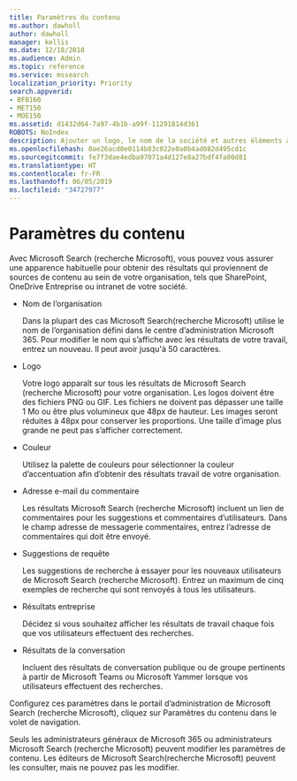 ```yaml
---
title: Paramètres du contenu
ms.author: dawholl
author: dawholl
manager: kellis
ms.date: 12/18/2018
ms.audience: Admin
ms.topic: reference
ms.service: mssearch
localization_priority: Priority
search.appverid:
- BFB160
- MET150
- MOE150
ms.assetid: d1432d64-7a97-4b1b-a99f-11291814d361
ROBOTS: NoIndex
description: Ajouter un logo, le nom de la société et autres éléments à vos résultats de travail relatifs à Microsoft Search (recherche Microsoft)
ms.openlocfilehash: 0ae26acd0e0114b83c022e0a0b4ad082d495cd1c
ms.sourcegitcommit: fe7f3dae4edba97071a4d127e8a27bdf4fa00d81
ms.translationtype: HT
ms.contentlocale: fr-FR
ms.lasthandoff: 06/05/2019
ms.locfileid: "34727977"
---
```

# <a name="content-settings"></a>Paramètres du contenu

 
Avec Microsoft Search (recherche Microsoft), vous pouvez vous assurer une apparence habituelle pour obtenir des résultats qui proviennent de sources de contenu au sein de votre organisation, tels que SharePoint, OneDrive Entreprise ou intranet de votre société. 
  
- Nom de l’organisation
    
    Dans la plupart des cas Microsoft Search(recherche Microsoft) utilise le nom de l’organisation défini dans le centre d’administration Microsoft 365. Pour modifier le nom qui s’affiche avec les résultats de votre travail, entrez un nouveau. Il peut avoir jusqu'à 50 caractères.
    
- Logo
    
    Votre logo apparaît sur tous les résultats de Microsoft Search (recherche Microsoft) pour votre organisation. Les logos doivent être des fichiers PNG ou GIF. Les fichiers ne doivent pas dépasser une taille 1 Mo ou être plus volumineux que 48px de hauteur. Les images seront réduites à 48px pour conserver les proportions. Une taille d’image plus grande ne peut pas s’afficher correctement.
    
- Couleur
    
    Utilisez la palette de couleurs pour sélectionner la couleur d’accentuation afin d’obtenir des résultats travail de votre organisation.
    
- Adresse e-mail du commentaire
    
    Les résultats Microsoft Search (recherche Microsoft) incluent un lien de commentaires pour les suggestions et commentaires d’utilisateurs. Dans le champ adresse de messagerie commentaires, entrez l’adresse de commentaires qui doit être envoyé.
    
- Suggestions de requête
    
    Les suggestions de recherche à essayer pour les nouveaux utilisateurs de Microsoft Search (recherche Microsoft). Entrez un maximum de cinq exemples de recherche qui sont renvoyés à tous les utilisateurs.
    
- Résultats entreprise
    
    Décidez si vous souhaitez afficher les résultats de travail chaque fois que vos utilisateurs effectuent des recherches.
    
- Résultats de la conversation
    
    Incluent des résultats de conversation publique ou de groupe pertinents à partir de Microsoft Teams ou Microsoft Yammer lorsque vos utilisateurs effectuent des recherches.
    
Configurez ces paramètres dans le portail d’administration de Microsoft Search (recherche Microsoft), cliquez sur Paramètres du contenu dans le volet de navigation.
  
Seuls les administrateurs généraux de Microsoft 365 ou administrateurs Microsoft Search (recherche Microsoft) peuvent modifier les paramètres de contenu. Les éditeurs de Microsoft Search(recherche Microsoft) peuvent les consulter, mais ne pouvez pas les modifier.


